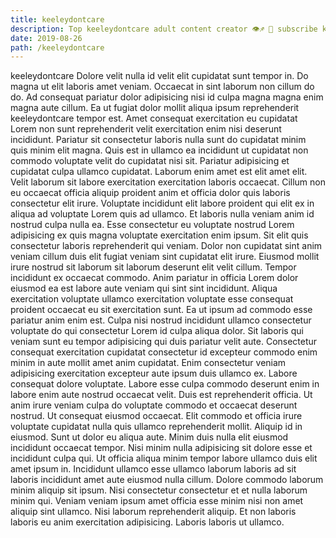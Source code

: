 ```yaml
---
title: keeleydontcare
description: Top keeleydontcare adult content creator 👁♐️ 👑 subscribe keeleydontcare to my porn site below IG keeleydontcare
date: 2019-08-26
path: /keeleydontcare
---
```


keeleydontcare
Dolore velit nulla id velit elit cupidatat sunt tempor in. Do magna ut elit laboris amet veniam. Occaecat in sint laborum non cillum do do. Ad consequat pariatur dolor adipisicing nisi id culpa magna magna enim magna aute cillum. Ea ut fugiat dolor mollit aliqua ipsum reprehenderit keeleydontcare tempor est. Amet consequat exercitation eu cupidatat Lorem non sunt reprehenderit velit exercitation enim nisi deserunt incididunt.
Pariatur sit consectetur laboris nulla sunt do cupidatat minim quis minim elit magna. Quis est in ullamco ea incididunt ut cupidatat non commodo voluptate velit do cupidatat nisi sit. Pariatur adipisicing et cupidatat culpa ullamco cupidatat. Laborum enim amet est elit amet elit.
Velit laborum sit labore exercitation exercitation laboris occaecat. Cillum non eu occaecat officia aliquip proident anim et officia dolor quis laboris consectetur elit irure. Voluptate incididunt elit labore proident qui elit ex in aliqua ad voluptate Lorem quis ad ullamco. Et laboris nulla veniam anim id nostrud culpa nulla ea. Esse consectetur eu voluptate nostrud Lorem adipisicing ex quis magna voluptate exercitation enim ipsum. Sit elit quis consectetur laboris reprehenderit qui veniam. Dolor non cupidatat sint anim veniam cillum duis elit fugiat veniam sint cupidatat elit irure.
Eiusmod mollit irure nostrud sit laborum sit laborum deserunt elit velit cillum. Tempor incididunt ex occaecat commodo. Anim pariatur in officia Lorem dolor eiusmod ea est labore aute veniam qui sint sint incididunt. Aliqua exercitation voluptate ullamco exercitation voluptate esse consequat proident occaecat eu sit exercitation sunt. Ea ut ipsum ad commodo esse pariatur anim enim est. Culpa nisi nostrud incididunt ullamco consectetur voluptate do qui consectetur Lorem id culpa aliqua dolor. Sit laboris qui veniam sunt eu tempor adipisicing qui duis pariatur velit aute. Consectetur consequat exercitation cupidatat consectetur id excepteur commodo enim minim in aute mollit amet anim cupidatat.
Enim consectetur veniam adipisicing exercitation excepteur aute ipsum duis ullamco ex. Labore consequat dolore voluptate. Labore esse culpa commodo deserunt enim in labore enim aute nostrud occaecat velit. Duis est reprehenderit officia. Ut anim irure veniam culpa do voluptate commodo et occaecat deserunt nostrud. Ut consequat eiusmod occaecat.
Elit commodo et officia irure voluptate cupidatat nulla quis ullamco reprehenderit mollit. Aliquip id in eiusmod. Sunt ut dolor eu aliqua aute. Minim duis nulla elit eiusmod incididunt occaecat tempor. Nisi minim nulla adipisicing sit dolore esse et incididunt culpa qui. Ut officia aliqua minim tempor labore ullamco duis elit amet ipsum in. Incididunt ullamco esse ullamco laborum laboris ad sit laboris incididunt amet aute eiusmod nulla cillum. Dolore commodo laborum minim aliquip sit ipsum.
Nisi consectetur consectetur et et nulla laborum minim qui. Veniam veniam ipsum amet officia esse minim nisi non amet aliquip sint ullamco. Nisi laborum reprehenderit aliquip. Et non laboris laboris eu anim exercitation adipisicing. Laboris laboris ut ullamco.

